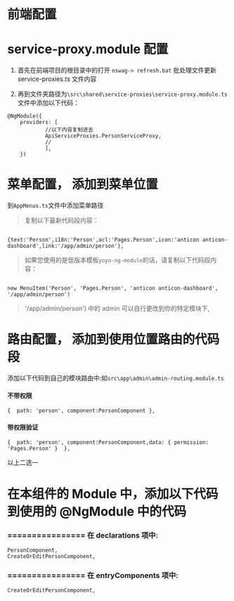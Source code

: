 

# 前端配置
# service-proxy.module 配置

1. 首先在前端项目的根目录中的打开 `nswag-> refresh.bat` 批处理文件更新 service-proxies.ts 文件内容

2. 再到文件夹路径为`\src\shared\service-proxies\service-proxy.module.ts` 文件中添加以下代码：

```
@NgModule({
	providers: [
			//以下内容复制进去
			ApiServiceProxies.PersonServiceProxy,
			//
			],
	})

```

# 菜单配置， 添加到菜单位置
到`AppMenus.ts`文件中添加菜单路径


> 复制以下最新代码段内容：

```

{text:'Person',i18n:'Person',acl:'Pages.Person',icon:'anticon anticon-dashboard',link:'/app/admin/person'},

```


> 如果您使用的是低版本模板`yoyo-ng-module`的话，请复制以下代码段内容：

```

new MenuItem('Person', 'Pages.Person', 'anticon anticon-dashboard', '/app/admin/person')

```

> '/app/admin/person') 中的 admin 可以自行更改到你的特定模块下,

# 路由配置， 添加到使用位置路由的代码段


添加以下代码到自己的模块路由中:如`src\app\admin\admin-routing.module.ts`


#### 不带权限
```
{  path: 'person', component:PersonComponent },
```

#### 带权限验证

```
{  path: 'person', component:PersonComponent,data: { permission: 'Pages.Person' }  },

```

以上二选一
 
 



# 在本组件的 Module 中，添加以下代码到使用的 @NgModule 中的代码
### ================ 在 declarations 项中:

```
PersonComponent,
CreateOrEditPersonComponent,

```

### ================ 在 entryComponents 项中:

```
CreateOrEditPersonComponent,
```